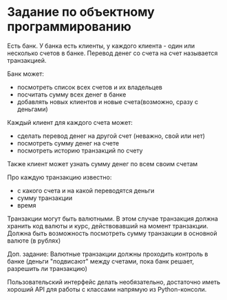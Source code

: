 # Задание по объектному программированию

Есть банк. У банка есть клиенты, у каждого клиента - один или несколько счетов в банке. Перевод денег со счета на счет называется транзакцией. 

Банк может: 
* посмотреть список всех счетов и их владельцев 
* посчитать сумму всех денег в банке 
* добавлять новых клиентов и новые счета(возможно, сразу с деньгами) 

Каждый клиент для каждого счета может: 
* сделать перевод денег на другой счет (неважно, свой или нет) 
* посмотреть сумму денег на счете 
* посмотреть историю транзакций по счету 

Также клиент может узнать сумму денег по всем своим счетам 

Про каждую транзакцию известно: 
* с какого счета и на какой переводятся деньги 
* сумму транзакции 
* время 

Транзакции могут быть валютными. В этом случае транзакция должна хранить код валюты и курс, действовавший на момент транзакции. Должна быть возможность посмотреть сумму транзакции в основной валюте (в рублях) 

Доп. задание: Валютные транзакции должны проходить контроль в банке (деньги "подвисают" между счетами, пока банк решает, разрешить ли транзакцию) 

Пользовательский интерфейс делать необязательно, достаточно иметь хороший API для работы с классами напрямую из Python-консоли.